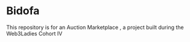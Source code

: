 # Bidofa
This repository is for an Auction Marketplace , a project built during the Web3Ladies Cohort IV
